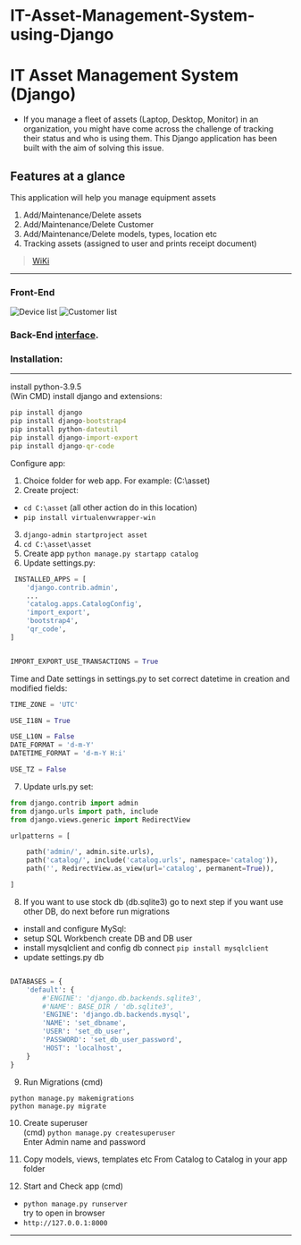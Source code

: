 # IT-Asset-Management-System-using-Django

# IT Asset Management System (Django)
* If you manage a fleet of assets (Laptop, Desktop, Monitor) in an organization, you might have come across 
the challenge of tracking their status and who is using them. This Django application has been built with 
the aim of solving this issue.

## Features at a glance

This application will help you manage equipment assets
1. Add/Maintenance/Delete assets
2. Add/Maintenance/Delete Customer
3. Add/Maintenance/Delete models, types, location etc
4. Tracking assets (assigned to user and prints receipt document)<br>

> [WiKi](https://github.com/Ganesh672-Sai/IT-Asset-Management-System-using-Django)
***
### Front-End

![Device list](scr/devlist.PNG "Device list")
![Customer list](scr/customlist.PNG "Customer list")

### Back-End [interface](https://github.com/dalasidaho/asset_management/wiki/Backend-interfase "backend").


### Installation:
***
install python-3.9.5 <br>
(Win CMD) install django and extensions:
``` cmd
pip install django
pip install django-bootstrap4
pip install python-dateutil
pip install django-import-export
pip install django-qr-code
```

Configure app:
1. Choice folder for web app. For example: (C:\asset)
2. Create project:
- ``` cd C:\asset ``` (all other action do in this location) <br> 
- ``` pip install virtualenvwrapper-win ```
3. ``` django-admin startproject asset ```
4. ``` cd C:\asset\asset ```
5. Create app ``` python manage.py startapp catalog ```
6. Update settings.py:

```python
 INSTALLED_APPS = [
    'django.contrib.admin',
    ...
    'catalog.apps.CatalogConfig',
    'import_export',
    'bootstrap4',
    'qr_code',
]


IMPORT_EXPORT_USE_TRANSACTIONS = True
```
Time and Date settings in settings.py to set correct datetime in creation and modified fields:
```python
TIME_ZONE = 'UTC'

USE_I18N = True

USE_L10N = False
DATE_FORMAT = 'd-m-Y'
DATETIME_FORMAT = 'd-m-Y H:i'

USE_TZ = False


```

7. Update urls.py set:
```python
from django.contrib import admin
from django.urls import path, include
from django.views.generic import RedirectView

urlpatterns = [

    path('admin/', admin.site.urls),
    path('catalog/', include('catalog.urls', namespace='catalog')),
    path('', RedirectView.as_view(url='catalog', permanent=True)),

]
```

8. If you want to use stock db (db.sqlite3) go to next step
if you want use other DB, do next before run migrations
- install and configure MySql:
- setup SQL Workbench create DB and DB user
- install mysqlclient and config db connect
``` pip install mysqlclient ```
- update settings.py db
``` python

DATABASES = {
    'default': {
        #'ENGINE': 'django.db.backends.sqlite3',
        #'NAME': BASE_DIR / 'db.sqlite3',
        'ENGINE': 'django.db.backends.mysql',
        'NAME': 'set_dbname',
        'USER': 'set_db_user',
        'PASSWORD': 'set_db_user_password',
        'HOST': 'localhost',
    }
} 
```

9. Run Migrations (cmd)
```
python manage.py makemigrations
python manage.py migrate
```

10. Create superuser <br> (cmd)
``` python manage.py createsuperuser ``` <br>
Enter Admin name and password

11. Copy models, views, templates etc From Catalog to Catalog in your app folder<br>
12. Start and Check app (cmd)
- ``` python manage.py runserver ```<br>
try to open in browser <br> 
- ```http://127.0.0.1:8000```

***
